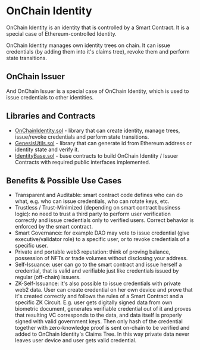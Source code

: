 # OnChain Identity

OnChain Identity is an identity that is controlled by a Smart Contract. It is a special case of Ethereum-controlled Identity.

OnChain Identity manages own identity trees on chain. It can issue credentials (by adding them into it's claims tree), revoke them and perform state transitions.

## OnChain Issuer

And OnChain Issuer is a special case of OnChain Identity, which is used to issue credentials to other identities.

## Libraries and Contracts

* [OnChainIdentity.sol](https://github.com/iden3/contracts/blob/master/contracts/lib/OnChainIdentity.sol) - library that can create identity, manage trees, issue/revoke credentials and perform state transitions.
* [GenesisUtils.sol](https://github.com/iden3/contracts/blob/master/contracts/lib/GenesisUtils.sol) - library that can generate id from Ethereum address or identity state and verify it.
* [IdentityBase.sol](https://github.com/iden3/contracts/blob/master/contracts/lib/IdentityBase.sol) - base contracts to build OnChain Identity / Issuer Contracts with required public interfaces implemented.

## Benefits & Possible Use Cases

* Transparent and Auditable: smart contract code defines who can do what, e.g. who can issue credentials, who can rotate keys, etc.
* Trustless / Trust-Minimized (depending on smart contract business logic): no need to trust a third party to perform user verification correctly and issue credentials only to verified users. Correct behavior is enforced by the smart contract.
* Smart Governance: for example DAO may vote to issue credential (give executive/validator role) to a specific user, or to revoke credentials of a specific user. 
* Private and portable web3 reputation: think of proving balance, possession of NFTs or trade volumes without disclosing your address.
* Self-Issuance: user can go to the smart contract and issue herself a credential, that is valid and verifiable just like credentials issued by regular (off-chain) issuers.
* ZK-Self-Issuance: it's also possible to issue credentials with private web2 data. User can create credential on her own device and prove that it's created correctly and follows the rules of a Smart Contract and a specific ZK Circuit. E.g. user gets digitally signed data from own biometric document, generates verifiable credential out of it and proves that resulting VC corresponds to the data, and data itself is properly signed with valid government keys. Then only hash of the credential together with zero-knowledge proof is sent on-chain to be verified and added to OnChain Identity's Claims Tree. In this way private data never leaves user device and user gets valid credential.
